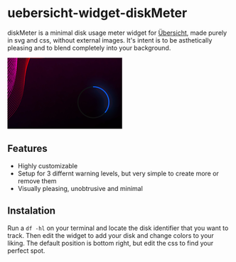 # uebersicht-widget-diskMeter

diskMeter is a minimal disk usage meter widget for [Übersicht](http://tracesof.net/uebersicht/), made purely in svg and css, without external images. It's intent is to be asthetically pleasing and to blend completely into your background.

![screenshot.png](screenshot.png?raw=true "diskMeter")

## Features
* Highly customizable
* Setup for 3 differnt warning levels, but very simple to create more or remove them
* Visually pleasing, unobtrusive and minimal

## Instalation
Run a `df -hl` on your terminal and locate the disk identifier that you want to track. Then edit the widget to add your disk and change colors to your liking. The default position is bottom right, but edit the css to find your perfect spot.
